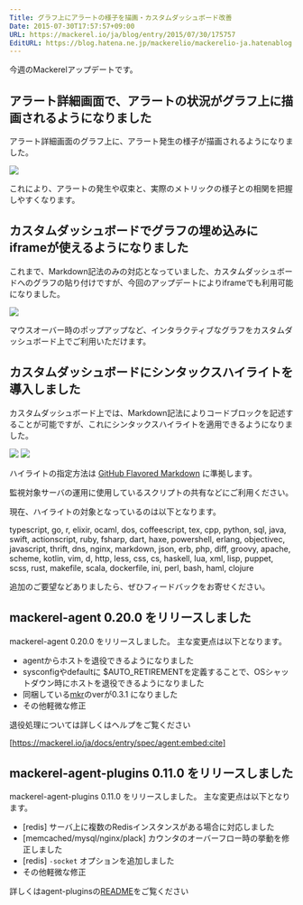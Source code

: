 ```yaml
---
Title: グラフ上にアラートの様子を描画・カスタムダッシュボード改善
Date: 2015-07-30T17:57:57+09:00
URL: https://mackerel.io/ja/blog/entry/2015/07/30/175757
EditURL: https://blog.hatena.ne.jp/mackerelio/mackerelio-ja.hatenablog.mackerel.io/atom/entry/8454420450103916834
---
```


今週のMackerelアップデートです。

## アラート詳細画面で、アラートの状況がグラフ上に描画されるようになりました

アラート詳細画面のグラフ上に、アラート発生の様子が描画されるようになりました。

![](https://cdn-ak.f.st-hatena.com/images/fotolife/m/mackerelio/20150730/20150730171057.png)

これにより、アラートの発生や収束と、実際のメトリックの様子との相関を把握しやすくなります。

## カスタムダッシュボードでグラフの埋め込みにiframeが使えるようになりました

これまで、Markdown記法のみの対応となっていました、カスタムダッシュボードへのグラフの貼り付けですが、今回のアップデートによりiframeでも利用可能になりました。

![](https://cdn-ak.f.st-hatena.com/images/fotolife/m/mackerelio/20150730/20150730170713.png)

マウスオーバー時のポップアップなど、インタラクティブなグラフをカスタムダッシュボード上でご利用いただけます。

## カスタムダッシュボードにシンタックスハイライトを導入しました

カスタムダッシュボード上では、Markdown記法によりコードブロックを記述することが可能ですが、これにシンタックスハイライトを適用できるようになりました。

![](https://cdn-ak.f.st-hatena.com/images/fotolife/m/mackerelio/20150730/20150730175241.png)
![](https://cdn-ak.f.st-hatena.com/images/fotolife/m/mackerelio/20150730/20150730175240.png)

ハイライトの指定方法は [GitHub Flavored Markdown](https://help.github.com/articles/github-flavored-markdown/) に準拠します。

監視対象サーバの運用に使用しているスクリプトの共有などにご利用ください。

現在、ハイライトの対象となっているのは以下となります。

typescript, go, r, elixir, ocaml, dos, coffeescript, tex, cpp, python, sql, java, swift, actionscript, ruby, fsharp, dart, haxe, powershell, erlang, objectivec, javascript, thrift, dns, nginx, markdown, json, erb, php, diff, groovy, apache, scheme, kotlin, vim, d, http, less, css, cs, haskell, lua, xml, lisp, puppet, scss, rust, makefile, scala, dockerfile, ini, perl, bash, haml, clojure

追加のご要望などありましたら、ぜひフィードバックをお寄せください。

## mackerel-agent 0.20.0 をリリースしました

mackerel-agent 0.20.0 をリリースしました。
主な変更点は以下となります。

- agentからホストを退役できるようになりました
- sysconfigやdefaultに $AUTO_RETIREMENTを定義することで、OSシャットダウン時にホストを退役できるようになりました
- 同梱している[mkr](https://github.com/mackerelio/mkr)のverが0.3.1 になりました
- その他軽微な修正

退役処理については詳しくはヘルプをご覧ください

[https://mackerel.io/ja/docs/entry/spec/agent:embed:cite]


## mackerel-agent-plugins 0.11.0 をリリースしました

mackerel-agent-plugins 0.11.0 をリリースしました。
主な変更点は以下となります。

- [redis] サーバ上に複数のRedisインスタンスがある場合に対応しました
- [memcached/mysql/nginx/plack] カウンタのオーバーフロー時の挙動を修正しました
- [redis] `-socket` オプションを追加しました
- その他軽微な修正

詳しくはagent-pluginsの[README](https://github.com/mackerelio/mackerel-agent-plugins)をご覧ください
